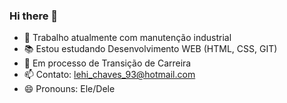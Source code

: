 ### Hi there 👋

- 🔨 Trabalho atualmente com manutenção industrial
- 📚 Estou estudando Desenvolvimento WEB (HTML, CSS, GIT)
- 🚀 Em processo de Transição de Carreira
- 📫 Contato: lehi_chaves_93@hotmail.com 
- 😄 Pronouns: Ele/Dele
